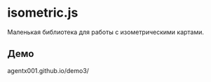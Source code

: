 # isometric.js
Маленькая библиотека для работы с изометрическими картами. 

## Демо 
agentx001.github.io/demo3/
